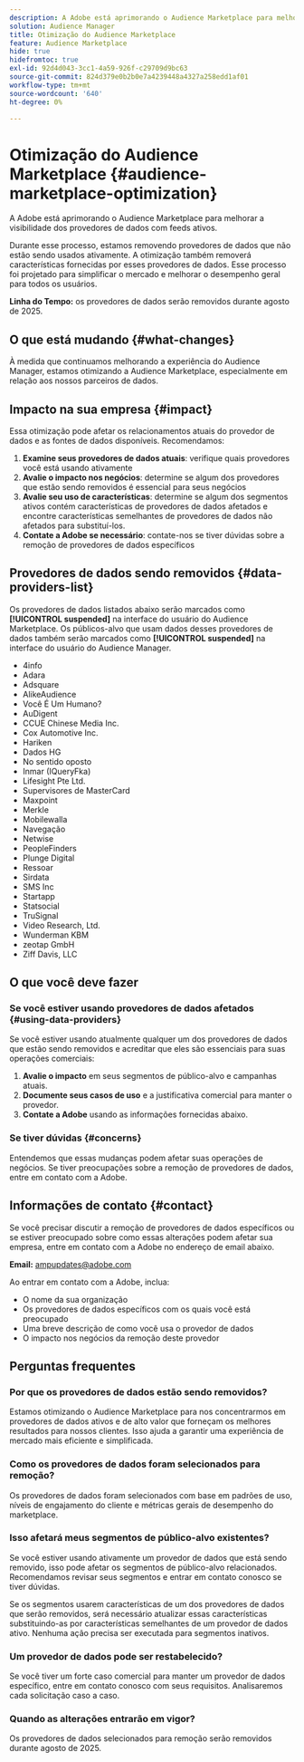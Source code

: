 ```yaml
---
description: A Adobe está aprimorando o Audience Marketplace para melhorar a visibilidade dos provedores de dados com feeds ativos.
solution: Audience Manager
title: Otimização do Audience Marketplace
feature: Audience Marketplace
hide: true
hidefromtoc: true
exl-id: 92d4d043-3cc1-4a59-926f-c29709d9bc63
source-git-commit: 824d379e0b2b0e7a4239448a4327a258edd1af01
workflow-type: tm+mt
source-wordcount: '640'
ht-degree: 0%

---
```


# Otimização do Audience Marketplace {#audience-marketplace-optimization}

A Adobe está aprimorando o Audience Marketplace para melhorar a visibilidade dos provedores de dados com feeds ativos.

Durante esse processo, estamos removendo provedores de dados que não estão sendo usados ativamente. A otimização também removerá características fornecidas por esses provedores de dados. Esse processo foi projetado para simplificar o mercado e melhorar o desempenho geral para todos os usuários.

**Linha do Tempo:** os provedores de dados serão removidos durante agosto de 2025.

## O que está mudando {#what-changes}

À medida que continuamos melhorando a experiência do Audience Manager, estamos otimizando a Audience Marketplace, especialmente em relação aos nossos parceiros de dados.

## Impacto na sua empresa {#impact}

Essa otimização pode afetar os relacionamentos atuais do provedor de dados e as fontes de dados disponíveis. Recomendamos:

1. **Examine seus provedores de dados atuais**: verifique quais provedores você está usando ativamente
2. **Avalie o impacto nos negócios**: determine se algum dos provedores que estão sendo removidos é essencial para seus negócios
3. **Avalie seu uso de características**: determine se algum dos segmentos ativos contém características de provedores de dados afetados e encontre características semelhantes de provedores de dados não afetados para substituí-los.
4. **Contate a Adobe se necessário**: contate-nos se tiver dúvidas sobre a remoção de provedores de dados específicos

## Provedores de dados sendo removidos {#data-providers-list}

Os provedores de dados listados abaixo serão marcados como **[!UICONTROL suspended]** na interface do usuário do Audience Marketplace. Os públicos-alvo que usam dados desses provedores de dados também serão marcados como **[!UICONTROL suspended]** na interface do usuário do Audience Manager.

* 4info
* Adara
* Adsquare
* AlikeAudience
* Você É Um Humano?
* AuDigent
* CCUE Chinese Media Inc.
* Cox Automotive Inc.
* Hariken
* Dados HG
* No sentido oposto
* Inmar (IQueryFka)
* Lifesight Pte Ltd.
* Supervisores de MasterCard
* Maxpoint
* Merkle
* Mobilewalla
* Navegação
* Netwise
* PeopleFinders
* Plunge Digital
* Ressoar
* Sirdata
* SMS Inc
* Startapp
* Statsocial
* TruSignal
* Video Research, Ltd.
* Wunderman KBM
* zeotap GmbH
* Ziff Davis, LLC


## O que você deve fazer

### Se você estiver usando provedores de dados afetados {#using-data-providers}

Se você estiver usando atualmente qualquer um dos provedores de dados que estão sendo removidos e acreditar que eles são essenciais para suas operações comerciais:

1. **Avalie o impacto** em seus segmentos de público-alvo e campanhas atuais.
2. **Documente seus casos de uso** e a justificativa comercial para manter o provedor.
3. **Contate a Adobe** usando as informações fornecidas abaixo.

### Se tiver dúvidas {#concerns}

Entendemos que essas mudanças podem afetar suas operações de negócios. Se tiver preocupações sobre a remoção de provedores de dados, entre em contato com a Adobe.

## Informações de contato {#contact}

Se você precisar discutir a remoção de provedores de dados específicos ou se estiver preocupado sobre como essas alterações podem afetar sua empresa, entre em contato com a Adobe no endereço de email abaixo.

**Email:** ampupdates@adobe.com

Ao entrar em contato com a Adobe, inclua:

* O nome da sua organização
* Os provedores de dados específicos com os quais você está preocupado
* Uma breve descrição de como você usa o provedor de dados
* O impacto nos negócios da remoção deste provedor

## Perguntas frequentes

### Por que os provedores de dados estão sendo removidos?

Estamos otimizando o Audience Marketplace para nos concentrarmos em provedores de dados ativos e de alto valor que forneçam os melhores resultados para nossos clientes. Isso ajuda a garantir uma experiência de mercado mais eficiente e simplificada.

### Como os provedores de dados foram selecionados para remoção?

Os provedores de dados foram selecionados com base em padrões de uso, níveis de engajamento do cliente e métricas gerais de desempenho do marketplace.

### Isso afetará meus segmentos de público-alvo existentes?

Se você estiver usando ativamente um provedor de dados que está sendo removido, isso pode afetar os segmentos de público-alvo relacionados. Recomendamos revisar seus segmentos e entrar em contato conosco se tiver dúvidas.

Se os segmentos usarem características de um dos provedores de dados que serão removidos, será necessário atualizar essas características substituindo-as por características semelhantes de um provedor de dados ativo. Nenhuma ação precisa ser executada para segmentos inativos.

### Um provedor de dados pode ser restabelecido?

Se você tiver um forte caso comercial para manter um provedor de dados específico, entre em contato conosco com seus requisitos. Analisaremos cada solicitação caso a caso.

### Quando as alterações entrarão em vigor?

Os provedores de dados selecionados para remoção serão removidos durante agosto de 2025.
